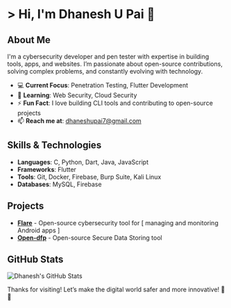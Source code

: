 

# > Hi, I'm Dhanesh U Pai 👋

## About Me

I'm a cybersecurity developer and pen tester with expertise in building tools, apps, and websites. I’m passionate about open-source contributions, solving complex problems, and constantly evolving with technology.

- 💻 **Current Focus**: Penetration Testing, Flutter Development
- 🌱 **Learning**: Web Security, Cloud Security
- ⚡ **Fun Fact**: I love building CLI tools and contributing to open-source projects
- 📫 **Reach me at**: dhaneshupai7@gmail.com

## Skills & Technologies

- **Languages**: C, Python, Dart, Java, JavaScript
- **Frameworks**: Flutter
- **Tools**: Git, Docker, Firebase, Burp Suite, Kali Linux
- **Databases**: MySQL, Firebase

## Projects

- [**Flare**](https://github.com/cxuri/flare) - Open-source cybersecurity tool for [ managing and monitoring Android apps ]
- [**Open-dfp**](https://github.com/cxuri/open-dfp) - Open-source Secure Data Storing tool

## GitHub Stats

![Dhanesh's GitHub Stats](https://github-readme-stats.vercel.app/api?username=cxuri&show_icons=true&count_private=true&hide=prs)

Thanks for visiting! Let’s make the digital world safer and more innovative! 🔐🚀

